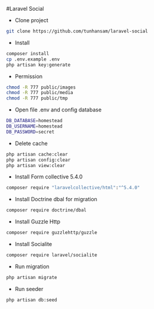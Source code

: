 #Laravel Social

- Clone project
```bash
git clone https://github.com/tunhansam/laravel-social
```
- Install
```bash
composer install
cp .env.example .env
php artisan key:generate
```
- Permission
```bash
chmod -R 777 public/images
chmod -R 777 public/media
chmod -R 777 public/tmp
```

* Open file .env and config database
```bash
DB_DATABASE=homestead
DB_USERNAME=homestead
DB_PASSWORD=secret
```

* Delete cache
```bash
php artisan cache:clear
php artisan config:clear
php artisan view:clear
```

* Install Form collective 5.4.0
```bash
composer require "laravelcollective/html":"^5.4.0"
```

* Install Doctrine dbal for migration
```bash
composer require doctrine/dbal
```

* Install Guzzle Http
```bash
composer require guzzlehttp/guzzle
```

* Install Socialite
```bash
composer require laravel/socialite
```

* Run migration
```bash
php artisan migrate
```

* Run seeder
```bash
php artisan db:seed
```
